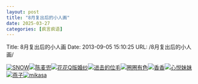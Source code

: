 ```yaml
---
layout: post
title: "8月复出后的小人画"
date: 2025-03-27
categories: [疯言疯语]
---
```


Title: 8月复出后的小人画
Date: 2013-09-05 15:10:25
URL: /8月复出后的小人画/

[![SNOW](http://img.weimao.me/2019-05-21-032158.jpg)](http://img.weimao.me/2019-05-21-032201.jpg)[![陈麦兜](http://img.weimao.me/2019-05-21-032204.jpg)](http://img.weimao.me/2019-05-21-032206.jpg)[![花花Q版婚纱](http://img.weimao.me/2019-05-21-032213.jpg)](http://img.weimao.me/2019-05-21-032214.jpg)[![进击的位毛](http://img.weimao.me/2019-05-21-032210.jpg)](http://img.weimao.me/2019-05-21-032222.jpg)[![圈圈有色](http://img.weimao.me/2019-05-21-032223.jpg)](http://img.weimao.me/2019-05-21-032225.jpg)[![香香](http://img.weimao.me/2019-05-21-032226.jpg)](http://img.weimao.me/2019-05-21-032229.jpg)[![心悦妹妹](http://img.weimao.me/2019-05-21-032231.jpg)](http://img.weimao.me/2019-05-21-032235.jpg)[![燕子](http://img.weimao.me/2019-05-21-032239.jpg)](http://img.weimao.me/2019-05-21-032241.jpg)[![mikasa](http://img.weimao.me/2019-05-21-032247.jpg)](http://img.weimao.me/2019-05-21-032249.jpg)